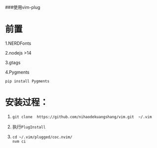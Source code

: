 ###使用vim-plug
# 前置

1.NERDFonts

2.nodejs >14

3.gtags

4.Pygments

`pip install Pygments`


# 安装过程：

1. `git clone  https://github.com/nihaodekuangshang/vim.git  ~/.vim`
2. 执行`PlugInstall`

3. ```
   cd ~/.vim/plugged/coc.nvim/ 
   nvm ci
   ```
